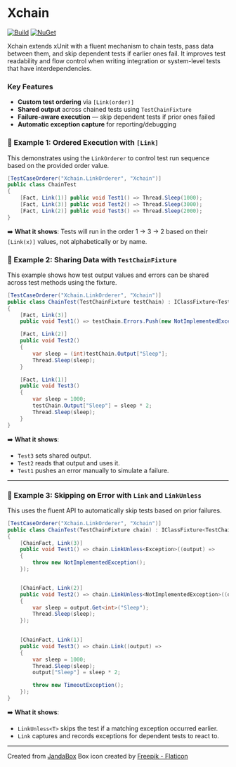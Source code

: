 # Xchain

[![Build](https://github.com/Jandini/Xchain/actions/workflows/build.yml/badge.svg)](https://github.com/Jandini/Xchain/actions/workflows/build.yml)
[![NuGet](https://github.com/Jandini/Xchain/actions/workflows/nuget.yml/badge.svg)](https://github.com/Jandini/Xchain/actions/workflows/nuget.yml)

Xchain extends xUnit with a fluent mechanism to chain tests, pass data between them, and skip dependent tests if earlier ones fail. It improves test readability and flow control when writing integration or system-level tests that have interdependencies.


### Key Features

- **Custom test ordering** via `[Link(order)]`
- **Shared output** across chained tests using `TestChainFixture`
- **Failure-aware execution** — skip dependent tests if prior ones failed
- **Automatic exception capture** for reporting/debugging


### 🧪 Example 1: Ordered Execution with `[Link]`

This demonstrates using the `LinkOrderer` to control test run sequence based on the provided order value.

```csharp
[TestCaseOrderer("Xchain.LinkOrderer", "Xchain")]
public class ChainTest
{
    [Fact, Link(1)] public void Test1() => Thread.Sleep(1000);
    [Fact, Link(3)] public void Test2() => Thread.Sleep(3000);
    [Fact, Link(2)] public void Test3() => Thread.Sleep(2000);
}
```

➡️ **What it shows**: Tests will run in the order 1 → 3 → 2 based on their `[Link(x)]` values, not alphabetically or by name.


### 🧪 Example 2: Sharing Data with `TestChainFixture`

This example shows how test output values and errors can be shared across test methods using the fixture.

```csharp
[TestCaseOrderer("Xchain.LinkOrderer", "Xchain")]
public class ChainTest(TestChainFixture testChain) : IClassFixture<TestChainFixture>
{
    [Fact, Link(3)]
    public void Test1() => testChain.Errors.Push(new NotImplementedException());

    [Fact, Link(2)]
    public void Test2()
    {
        var sleep = (int)testChain.Output["Sleep"];
        Thread.Sleep(sleep);
    }

    [Fact, Link(1)]
    public void Test3()
    {
        var sleep = 1000;
        testChain.Output["Sleep"] = sleep * 2;
        Thread.Sleep(sleep);
    }
}
```

➡️ **What it shows**:  
- `Test3` sets shared output.  
- `Test2` reads that output and uses it.  
- `Test1` pushes an error manually to simulate a failure.

---

### 🧪 Example 3: Skipping on Error with `Link` and `LinkUnless`

This uses the fluent API to automatically skip tests based on prior failures.

```csharp
[TestCaseOrderer("Xchain.LinkOrderer", "Xchain")]
public class ChainTest(TestChainFixture chain) : IClassFixture<TestChainFixture>
{
    [ChainFact, Link(3)]
    public void Test1() => chain.LinkUnless<Exception>((output) =>
    {
        throw new NotImplementedException();
    });


    [ChainFact, Link(2)]
    public void Test2() => chain.LinkUnless<NotImplementedException>((output) =>
    {
        var sleep = output.Get<int>("Sleep");
        Thread.Sleep(sleep);
    });
    

    [ChainFact, Link(1)]
    public void Test3() => chain.Link((output) =>
    {
        var sleep = 1000;
        Thread.Sleep(sleep);
        output["Sleep"] = sleep * 2;

        throw new TimeoutException();
    });
}
```

➡️ **What it shows**:
- `LinkUnless<T>` skips the test if a matching exception occurred earlier.
- `Link` captures and records exceptions for dependent tests to react to.


---
Created from [JandaBox](https://github.com/Jandini/JandaBox)
Box icon created by [Freepik - Flaticon](https://www.flaticon.com/free-icons/box)
